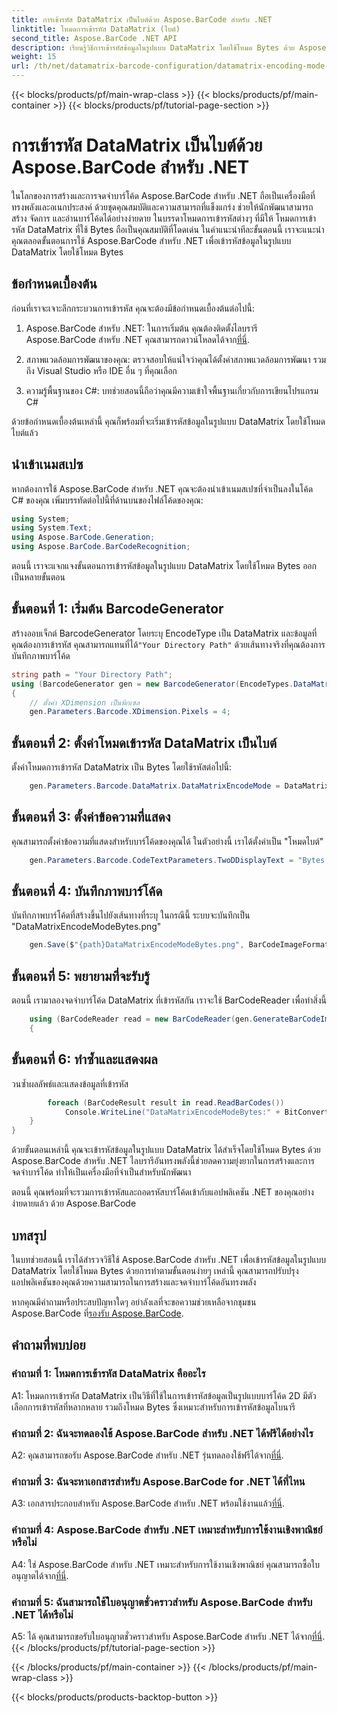 ```yaml
---
title: การเข้ารหัส DataMatrix เป็นไบต์ด้วย Aspose.BarCode สำหรับ .NET
linktitle: โหมดการเข้ารหัส DataMatrix (ไบต์)
second_title: Aspose.BarCode .NET API
description: เรียนรู้วิธีการเข้ารหัสข้อมูลในรูปแบบ DataMatrix โดยใช้โหมด Bytes ด้วย Aspose.BarCode สำหรับ .NET ปฏิบัติตามคำแนะนำทีละขั้นตอนของเราสำหรับการสร้างและการจดจำบาร์โค้ด
weight: 15
url: /th/net/datamatrix-barcode-configuration/datamatrix-encoding-mode-bytes/
---
```


{{< blocks/products/pf/main-wrap-class >}}
{{< blocks/products/pf/main-container >}}
{{< blocks/products/pf/tutorial-page-section >}}

# การเข้ารหัส DataMatrix เป็นไบต์ด้วย Aspose.BarCode สำหรับ .NET

ในโลกของการสร้างและการจดจำบาร์โค้ด Aspose.BarCode สำหรับ .NET ถือเป็นเครื่องมือที่ทรงพลังและอเนกประสงค์ ด้วยชุดคุณสมบัติและความสามารถที่แข็งแกร่ง ช่วยให้นักพัฒนาสามารถสร้าง จัดการ และอ่านบาร์โค้ดได้อย่างง่ายดาย ในบรรดาโหมดการเข้ารหัสต่างๆ ที่มีให้ โหมดการเข้ารหัส DataMatrix ที่ใช้ Bytes ถือเป็นคุณสมบัติที่โดดเด่น ในคำแนะนำทีละขั้นตอนนี้ เราจะแนะนำคุณตลอดขั้นตอนการใช้ Aspose.BarCode สำหรับ .NET เพื่อเข้ารหัสข้อมูลในรูปแบบ DataMatrix โดยใช้โหมด Bytes

## ข้อกำหนดเบื้องต้น

ก่อนที่เราจะเจาะลึกกระบวนการเข้ารหัส คุณจะต้องมีข้อกำหนดเบื้องต้นต่อไปนี้:

1.  Aspose.BarCode สำหรับ .NET: ในการเริ่มต้น คุณต้องติดตั้งไลบรารี Aspose.BarCode สำหรับ .NET คุณสามารถดาวน์โหลดได้จาก[ที่นี่](https://releases.aspose.com/barcode/net/).

2. สภาพแวดล้อมการพัฒนาของคุณ: ตรวจสอบให้แน่ใจว่าคุณได้ตั้งค่าสภาพแวดล้อมการพัฒนา รวมถึง Visual Studio หรือ IDE อื่น ๆ ที่คุณเลือก

3. ความรู้พื้นฐานของ C#: บทช่วยสอนนี้ถือว่าคุณมีความเข้าใจพื้นฐานเกี่ยวกับการเขียนโปรแกรม C#

ด้วยข้อกำหนดเบื้องต้นเหล่านี้ คุณก็พร้อมที่จะเริ่มเข้ารหัสข้อมูลในรูปแบบ DataMatrix โดยใช้โหมดไบต์แล้ว

## นำเข้าเนมสเปซ

หากต้องการใช้ Aspose.BarCode สำหรับ .NET คุณจะต้องนำเข้าเนมสเปซที่จำเป็นลงในโค้ด C# ของคุณ เพิ่มบรรทัดต่อไปนี้ที่ด้านบนของไฟล์โค้ดของคุณ:

```csharp
using System;
using System.Text;
using Aspose.BarCode.Generation;
using Aspose.BarCode.BarCodeRecognition;
```

ตอนนี้ เราจะแจกแจงขั้นตอนการเข้ารหัสข้อมูลในรูปแบบ DataMatrix โดยใช้โหมด Bytes ออกเป็นหลายขั้นตอน

## ขั้นตอนที่ 1: เริ่มต้น BarcodeGenerator

 สร้างออบเจ็กต์ BarcodeGenerator โดยระบุ EncodeType เป็น DataMatrix และข้อมูลที่คุณต้องการเข้ารหัส คุณสามารถแทนที่ได้`"Your Directory Path"` ด้วยเส้นทางจริงที่คุณต้องการบันทึกภาพบาร์โค้ด

```csharp
string path = "Your Directory Path";
using (BarcodeGenerator gen = new BarcodeGenerator(EncodeTypes.DataMatrix, strBld.ToString()))
{
    // ตั้งค่า XDimension เป็นพิกเซล
    gen.Parameters.Barcode.XDimension.Pixels = 4;
```

## ขั้นตอนที่ 2: ตั้งค่าโหมดเข้ารหัส DataMatrix เป็นไบต์

ตั้งค่าโหมดการเข้ารหัส DataMatrix เป็น Bytes โดยใช้รหัสต่อไปนี้:

```csharp
    gen.Parameters.Barcode.DataMatrix.DataMatrixEncodeMode = DataMatrixEncodeMode.Bytes;
```

## ขั้นตอนที่ 3: ตั้งค่าข้อความที่แสดง

คุณสามารถตั้งค่าข้อความที่แสดงสำหรับบาร์โค้ดของคุณได้ ในตัวอย่างนี้ เราได้ตั้งค่าเป็น "โหมดไบต์"

```csharp
    gen.Parameters.Barcode.CodeTextParameters.TwoDDisplayText = "Bytes mode";
```

## ขั้นตอนที่ 4: บันทึกภาพบาร์โค้ด

บันทึกภาพบาร์โค้ดที่สร้างขึ้นไปยังเส้นทางที่ระบุ ในกรณีนี้ ระบบจะบันทึกเป็น "DataMatrixEncodeModeBytes.png"

```csharp
    gen.Save($"{path}DataMatrixEncodeModeBytes.png", BarCodeImageFormat.Png);
```

## ขั้นตอนที่ 5: พยายามที่จะรับรู้

ตอนนี้ เรามาลองจดจำบาร์โค้ด DataMatrix ที่เข้ารหัสกัน เราจะใช้ BarCodeReader เพื่อทำสิ่งนี้

```csharp
    using (BarCodeReader read = new BarCodeReader(gen.GenerateBarCodeImage(), DecodeType.DataMatrix))
    {
```

## ขั้นตอนที่ 6: ทำซ้ำและแสดงผล

วนซ้ำผลลัพธ์และแสดงข้อมูลที่เข้ารหัส

```csharp
        foreach (BarCodeResult result in read.ReadBarCodes())
            Console.WriteLine("DataMatrixEncodeModeBytes:" + BitConverter.ToString(result.CodeBytes));
    }
}
```

ด้วยขั้นตอนเหล่านี้ คุณจะเข้ารหัสข้อมูลในรูปแบบ DataMatrix ได้สำเร็จโดยใช้โหมด Bytes ด้วย Aspose.BarCode สำหรับ .NET ไลบรารีอันทรงพลังนี้ช่วยลดความยุ่งยากในการสร้างและการจดจำบาร์โค้ด ทำให้เป็นเครื่องมือที่จำเป็นสำหรับนักพัฒนา

ตอนนี้ คุณพร้อมที่จะรวมการเข้ารหัสและถอดรหัสบาร์โค้ดเข้ากับแอปพลิเคชัน .NET ของคุณอย่างง่ายดายแล้ว ด้วย Aspose.BarCode

## บทสรุป

ในบทช่วยสอนนี้ เราได้สำรวจวิธีใช้ Aspose.BarCode สำหรับ .NET เพื่อเข้ารหัสข้อมูลในรูปแบบ DataMatrix โดยใช้โหมด Bytes ด้วยการทำตามขั้นตอนง่ายๆ เหล่านี้ คุณสามารถปรับปรุงแอปพลิเคชันของคุณด้วยความสามารถในการสร้างและจดจำบาร์โค้ดอันทรงพลัง

 หากคุณมีคำถามหรือประสบปัญหาใดๆ อย่าลังเลที่จะขอความช่วยเหลือจากชุมชน Aspose.BarCode ที่[รองรับ Aspose.BarCode](https://forum.aspose.com/c/barcode/13).

## คำถามที่พบบ่อย

### คำถามที่ 1: โหมดการเข้ารหัส DataMatrix คืออะไร

A1: โหมดการเข้ารหัส DataMatrix เป็นวิธีที่ใช้ในการเข้ารหัสข้อมูลเป็นรูปแบบบาร์โค้ด 2D มีตัวเลือกการเข้ารหัสที่หลากหลาย รวมถึงโหมด Bytes ซึ่งเหมาะสำหรับการเข้ารหัสข้อมูลไบนารี

### คำถามที่ 2: ฉันจะทดลองใช้ Aspose.BarCode สำหรับ .NET ได้ฟรีได้อย่างไร

 A2: คุณสามารถขอรับ Aspose.BarCode สำหรับ .NET รุ่นทดลองใช้ฟรีได้จาก[ที่นี่](https://releases.aspose.com/).

### คำถามที่ 3: ฉันจะหาเอกสารสำหรับ Aspose.BarCode for .NET ได้ที่ไหน

 A3: เอกสารประกอบสำหรับ Aspose.BarCode สำหรับ .NET พร้อมใช้งานแล้ว[ที่นี่](https://reference.aspose.com/barcode/net/).

### คำถามที่ 4: Aspose.BarCode สำหรับ .NET เหมาะสำหรับการใช้งานเชิงพาณิชย์หรือไม่

A4: ใช่ Aspose.BarCode สำหรับ .NET เหมาะสำหรับการใช้งานเชิงพาณิชย์ คุณสามารถซื้อใบอนุญาตได้จาก[ที่นี่](https://purchase.aspose.com/buy).

### คำถามที่ 5: ฉันสามารถใช้ใบอนุญาตชั่วคราวสำหรับ Aspose.BarCode สำหรับ .NET ได้หรือไม่

 A5: ได้ คุณสามารถขอรับใบอนุญาตชั่วคราวสำหรับ Aspose.BarCode สำหรับ .NET ได้จาก[ที่นี่](https://purchase.aspose.com/temporary-license/).
{{< /blocks/products/pf/tutorial-page-section >}}

{{< /blocks/products/pf/main-container >}}
{{< /blocks/products/pf/main-wrap-class >}}

{{< blocks/products/products-backtop-button >}}
